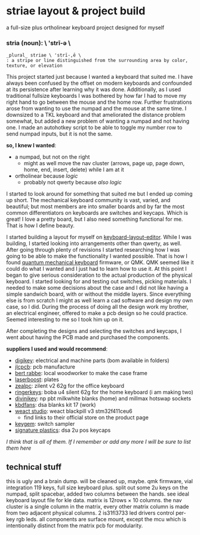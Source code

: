 # striae layout & project build
a full-size plus ortholinear keyboard project designed for myself

### stria (noun): \ 'strī-ə \
	_plural_ striae \ 'strī-,ē \
	: a stripe or line distinguished from the surrounding area by color, texture, or elevation

This project started just because I wanted a keyboard that suited me. I have always been confused by the offset on modern keyboards and confounded at its persistence after learning why it was done. Additionally, as I used traditional fullsize keyboards I was bothered by how far I had to move my right hand to go between the mouse and the home row. Further frustrations arose from wanting to use the numpad and the mouse at the same time. I downsized to a TKL keyboard and that ameliorated the distance problem somewhat, but added a new problem of wanting a numpad and not having one. I made an autohotkey script to be able to toggle my number row to send numpad inputs, but it is not the same.

**so, I knew I wanted**:
- a numpad, but not on the right
	- might as well move the nav cluster (arrows, page up, page down, home, end, insert, delete) while I am at it
- ortholinear because _logic_
	- probably not qwerty because _also logic_

I started to look around for something that suited me but I ended up coming up short. The mechanical keyboard community is vast, varied, and beautiful; but most members are into smaller boards and by far the most common differentiators on keyboards are switches and keycaps. Which is great! I love a pretty board, but I also need something functional for me. That is how I define beauty.

I started building a layout for myself on [keyboard-layout-editor](http://www.keyboard-layout-editor.com). While I was building, I started looking into arrangements other than qwerty, as well. After going through plenty of revisions I started researching how I was going to be able to make the functionality I wanted possible. That is how I found [quantum mechanical keyboard](https://github.com/qmk/qmk_firmware) firmware, or QMK. QMK seemed like it could do what I wanted and I just had to learn how to use it. At this point I began to give serious consideration to the actual production of the physical keyboard. I started looking for and testing out switches, picking materials. I needed to make some decisions about the case and I did not like having a simple sandwich board, with or without the middle layers. Since everything else is from scratch I might as well learn a cad software and design my own case, so I did. During the process of doing all the design work my brother, an electrical engineer, offered to make a pcb design so he could practice. Seemed interesting to me so I took him up on it.

After completing the designs and selecting the switches and keycaps, I went about having the PCB made and purchased the components.

**suppliers I used and would recommend**:
- [digikey](https://www.digikey.com): electrical and machine parts (bom available in folders)
- [jlcpcb](https://jlcpcb.com): pcb manufacture
- [bert rabbe](http://beraht.com/index.html): local woodworker to make the case frame
- [laserboost](https://www.laserboost.com): plates
- [zealpc](https://zealpc.net): zilent v2 62g for the office keyboard
- [ringerkeys](https://ringerkeys.com): boba u4 silent 62g for the home keyboard (i am making two)
- [divinikey](https://divinikey.com): np pbt milkwhite blanks (home) and millmax hotswap sockets
- [kbdfans](https://kbdfans.com): dsa blanks kit 17 (work)
- [weact studio](https://github.com/WeActTC/MiniSTM32F4x1): weact blackpill v3 stm32f411ceu6
	- find links to their official store on the product page
- [keygem](https://keygem.store): switch sampler
- [signature plastics](https://pimpmykeyboard.com): dsa 2u pos keycaps

_I think that is all of them. If I remember or add any more I will be sure to list them here_

## technical stuff
this is ugly and a brain dump. will be cleaned up, maybe.
qmk firmware, vial integration
119 keys, full size keyboard plus. split out some 2u keys on the numpad, split spacebar, added two columns between the hands. see ideal keyboard layout file for kle data.
matrix is 12rows × 10 columns. the nav cluster is a single column in the matrix, every other matrix column is made from two adjacent physical columns.
2 is31fl3733 led drivers control per-key rgb leds.
all components are surface mount, except the mcu which is intentionally distinct from the matrix pcb for modularity.
